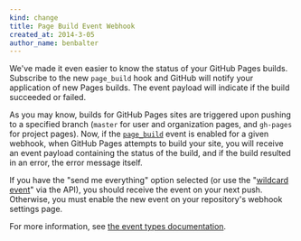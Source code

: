 ```yaml
---
kind: change
title: Page Build Event Webhook
created_at: 2014-3-05
author_name: benbalter
---
```


We've made it even easier to know the status of your GitHub Pages builds. Subscribe to the new `page_build` hook and GitHub will notify your application of new Pages builds. The event payload will indicate if the build succeeded or failed.

As you may know, builds for GitHub Pages sites are triggered upon pushing to a specified branch (`master` for user and organization pages, and `gh-pages` for project pages). Now, if the [`page_build`](http://developer.github.com/v3/activity/events/types/#pagebuildevent) event is enabled for a given webhook, when GitHub Pages attempts to build your site, you will receive an event payload containing the status of the build, and if the build resulted in an error, the error message itself.

If you have the "send me everything" option selected (or use the "[wildcard event](http://developer.github.com/changes/2014-02-24-wildcard-event-for-webhooks/)" via the API), you should receive the event on your next push. Otherwise, you must enable the new event on your repository's webhook settings page.

For more information, see [the event types documentation](http://developer.github.com/v3/activity/events/types/).
